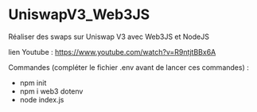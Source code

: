 # UniswapV3_Web3JS
Réaliser des swaps sur Uniswap V3 avec Web3JS et NodeJS

lien Youtube : https://www.youtube.com/watch?v=R9ntjtBBx6A


Commandes (compléter le fichier .env avant de lancer ces commandes) :

  - npm init
  - npm i web3 dotenv
  - node index.js
